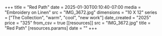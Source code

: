 +++
title = "Red Path"
date = 2025-01-30T00:10:40-07:00
media = "Embroidery on Linen"
src = "IMG_3672.jpg"
dimensions = "10 X 12"
series = ["The Collection", "warm", "cool", "new work"]
date_created = "2025"
price = "325"
from_csv = true
[[resources]]
  src = "IMG_3672.jpg"
  title = "Red Path"
  [resources.params]
  date = ""
+++
